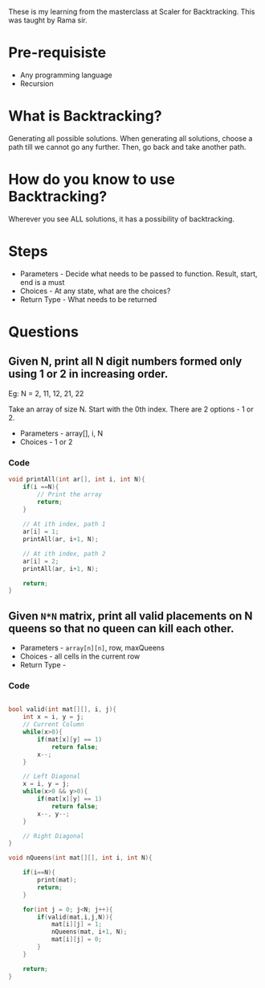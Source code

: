 These is my learning from the masterclass at Scaler for Backtracking. This was taught by Rama sir.

# Pre-requisiste
- Any programming language
- Recursion
# What is Backtracking?
Generating all possible solutions. When generating all solutions, choose a path till we cannot go any further. Then, go back and take another path.

# How do you know to use Backtracking?
Wherever you see ALL solutions, it has a possibility of backtracking.

# Steps
- Parameters - Decide what needs to be passed to function. Result, start, end is a must
- Choices - At any state, what are the choices?
- Return Type - What needs to be returned

# Questions
## Given N, print all N digit numbers formed only using 1 or 2 in increasing order.
Eg:
N = 2,
11, 12, 21, 22

Take an array of size N. Start with the 0th index. There are 2 options - 1 or 2.

- Parameters - array[], i, N
- Choices - 1 or 2
### Code
```c++
void printAll(int ar[], int i, int N){
	if(i ==N){
		// Print the array
		return;
	}
	
	// At ith index, path 1
	ar[i] = 1;
	printAll(ar, i+1, N);

	// At ith index, path 2
	ar[i] = 2;
	printAll(ar, i+1, N);

	return;
}
```

## Given `N*N` matrix, print all valid placements on N queens so that no queen can kill each other.

- Parameters - `array[n][n]`, row, maxQueens
- Choices - all cells in the current row
- Return Type - 

### Code

```c++

bool valid(int mat[][], i, j){
	int x = i, y = j;
	// Current Column
	while(x>0){
		if(mat[x][y] == 1)
			return false;
		x--;
	}

	// Left Diagonal
	x = i, y = j;
	while(x>0 && y>0){
		if(mat[x][y] == 1)
			return false;
		x--, y--;
	}

	// Right Diagonal
}

void nQueens(int mat[][], int i, int N){

	if(i==N){
		print(mat);
		return;
	}

	for(int j = 0; j<N; j++){
		if(valid(mat,i,j,N)){
			mat[i][j] = 1;
			nQueens(mat, i+1, N);
			mat[i][j] = 0;
		}
	}

	return;
}
```